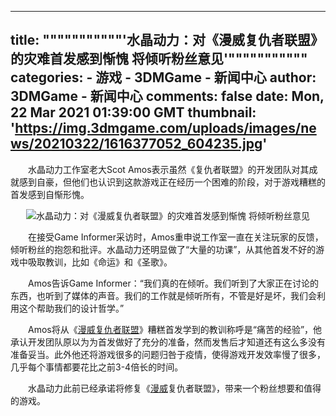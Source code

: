 
---
title: """""""""""'水晶动力：对《漫威复仇者联盟》的灾难首发感到惭愧 将倾听粉丝意见'"""""""""""
categories: 
    - 游戏
    - 3DMGame - 新闻中心
author: 3DMGame - 新闻中心
comments: false
date: Mon, 22 Mar 2021 01:39:00 GMT
thumbnail: 'https://img.3dmgame.com/uploads/images/news/20210322/1616377052_604235.jpg'
---

<div>   
<p style="text-indent:2em;">
水晶动力工作室老大Scot 
Amos表示虽然《复仇者联盟》的开发团队对其成就感到自豪，但他们也认识到这款游戏正在经历一个困难的阶段，对于游戏糟糕的首发感到自惭形愧。
</p>
<p align="center">
<img src="https://img.3dmgame.com/uploads/images/news/20210322/1616377052_604235.jpg" alt="水晶动力：对《漫威复仇者联盟》的灾难首发感到惭愧 将倾听粉丝意见" referrerpolicy="no-referrer">
</p>
<p style="text-indent:2em;">
在接受Game 
Informer采访时，Amos重申说工作室一直在关注玩家的反馈，倾听粉丝的抱怨和批评。水晶动力还明显做了“大量的功课”，从其他首发不好的游戏中吸取教训，比如《命运》和《圣歌》。
</p>
<p style="text-indent:2em;">
Amos告诉Game 
Informer：“我们真的在倾听。我们听到了大家正在讨论的东西，也听到了媒体的声音。我们的工作就是倾听所有，不管是好是坏，我们会利用这个帮助我们的设计哲学。”
</p>
<p style="text-indent:2em;">
Amos将从《<a target="_blank" href="https://www.3dmgame.com/games/marvelavengers/">漫威复仇者联盟</a>》糟糕首发学到的教训称呼是“痛苦的经验”，他承认开发团队原以为为首发做好了充分的准备，然而发售后才知道还有这么多没有准备妥当。此外他还将游戏很多的问题归咎于疫情，使得游戏开发效率慢了很多，几乎每个事情都要花比之前3-4倍长的时间。
</p>
<p style="text-indent:2em;">
水晶动力此前已经承诺将修复《<a target="_blank" href="https://www.3dmgame.com/tag/manwei_1/">漫威</a>复仇者联盟》，带来一个粉丝想要和值得的游戏。
</p>          
</div>
            